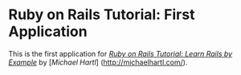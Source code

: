 # Ruby on Rails Tutorial: First Application

This is the first application for [*Ruby on Rails Tutorial: Learn Rails by 
Example*](http://railstutorial.org/) by [*Michael Hartl*]
(http://michaelhartl.com/).
